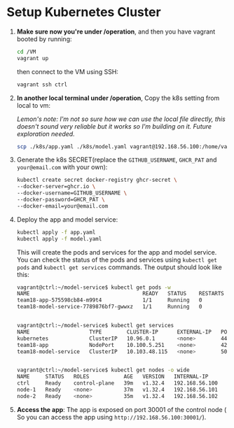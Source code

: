 # Setup Kubernetes Cluster

1. **Make sure now you're under /operation**, and then you have vagrant booted by running:
    ```bash
    cd /VM
    vagrant up
    ```
    then connect to the VM using SSH:
    ```bash
    vagrant ssh ctrl
    ```


2. **In another local terminal under /operation**, Copy the k8s setting from local to vm:

    *Lemon's note: I'm not so sure how we can use the local file directly, this doesn't sound very reliable but it works so I'm building on it. Future exploration needed.*

    ```bash
    scp ./k8s/app.yaml ./k8s/model.yaml vagrant@192.168.56.100:/home/vagrant/
    ```

3. Generate the k8s SECRET(replace the `GITHUB_USERNAME`, `GHCR_PAT`  and `your@email.com` with your own):
    ```bash
    kubectl create secret docker-registry ghcr-secret \
    --docker-server=ghcr.io \
    --docker-username=GITHUB_USERNAME \
    --docker-password=GHCR_PAT \
    --docker-email=your@email.com
    ```

4. Deploy the app and model service:
    ```bash
    kubectl apply -f app.yaml
    kubectl apply -f model.yaml
    ```

    This will create the pods and services for the app and model service. You can check the status of the pods and services using ``kubectl get pods`` and ``kubectl get services`` commands. The output should look like this:
    ```bash
    vagrant@ctrl:~/model-service$ kubectl get pods -w
    NAME                                    READY   STATUS    RESTARTS   AGE
    team18-app-575598cb84-m99t4             1/1     Running   0          15m
    team18-model-service-7789876bf7-gwwxz   1/1     Running   0          72s


    vagrant@ctrl:~/model-service$ kubectl get services
    NAME                   TYPE        CLUSTER-IP      EXTERNAL-IP   PORT(S)          AGE
    kubernetes             ClusterIP   10.96.0.1       <none>        443/TCP          39m
    team18-app             NodePort    10.100.5.251    <none>        4200:30001/TCP   26m
    team18-model-service   ClusterIP   10.103.48.115   <none>        5050/TCP         26m


    vagrant@ctrl:~/model-service$ kubectl get nodes -o wide
    NAME     STATUS   ROLES           AGE   VERSION   INTERNAL-IP      EXTERNAL-IP   OS-IMAGE             KERNEL-VERSION     CONTAINER-RUNTIME
    ctrl     Ready    control-plane   39m   v1.32.4   192.168.56.100   <none>        Ubuntu 24.04.2 LTS   6.8.0-53-generic   containerd://1.7.24
    node-1   Ready    <none>          37m   v1.32.4   192.168.56.101   <none>        Ubuntu 24.04.2 LTS   6.8.0-53-generic   containerd://1.7.24
    node-2   Ready    <none>          35m   v1.32.4   192.168.56.102   <none>        Ubuntu 24.04.2 LTS   6.8.0-53-generic   containerd://1.7.24
    ```

5. **Access the app**: The app is exposed on port 30001 of the control node (
    So you can access the app using `http://192.168.56.100:30001/`).